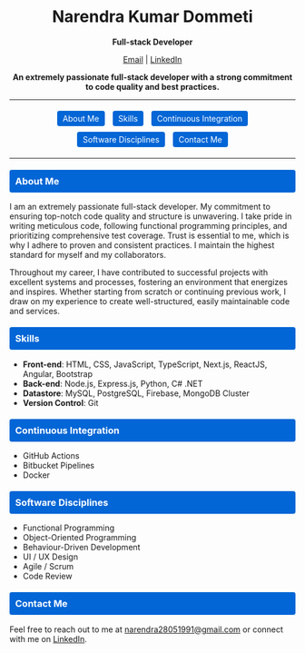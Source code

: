 <h1 align="center">Narendra Kumar Dommeti</h1>

<p align="center">
  <b>Full-stack Developer</b>
</p>

<p align="center">
  <a href="mailto:narendra28051991@gmail.com">Email</a> |
  <a href="https://www.linkedin.com/in/narendra28051991/">LinkedIn</a>
</p>

<p align="center">
  <b>An extremely passionate full-stack developer with a strong commitment to code quality and best practices.</b>
</p>

---

<div align="center">
  <a href="#about-me" class="badge">About Me</a>
  <a href="#skills" class="badge">Skills</a>
  <a href="#continuous-integration" class="badge">Continuous Integration</a>
  <a href="#software-disciplines" class="badge">Software Disciplines</a>
  <a href="#contact-me" class="badge">Contact Me</a>
</div>

---

<div id="about-me">
  <h3 class="badge-heading">About Me</h3>
  
  I am an extremely passionate full-stack developer. My commitment to ensuring top-notch code quality and structure is unwavering. I take pride in writing meticulous code, following functional programming principles, and prioritizing comprehensive test coverage. Trust is essential to me, which is why I adhere to proven and consistent practices. I maintain the highest standard for myself and my collaborators.

  Throughout my career, I have contributed to successful projects with excellent systems and processes, fostering an environment that energizes and inspires. Whether starting from scratch or continuing previous work, I draw on my experience to create well-structured, easily maintainable code and services.
</div>

<div id="skills">
  <h3 class="badge-heading">Skills</h3>
  
  - **Front-end**: HTML, CSS, JavaScript, TypeScript, Next.js, ReactJS, Angular, Bootstrap
  - **Back-end**: Node.js, Express.js, Python, C# .NET
  - **Datastore**: MySQL, PostgreSQL, Firebase, MongoDB Cluster
  - **Version Control**: Git
</div>

<div id="continuous-integration">
  <h3 class="badge-heading">Continuous Integration</h3>
  
  - GitHub Actions
  - Bitbucket Pipelines
  - Docker
</div>

<div id="software-disciplines">
  <h3 class="badge-heading">Software Disciplines</h3>
  
  - Functional Programming
  - Object-Oriented Programming
  - Behaviour-Driven Development
  - UI / UX Design
  - Agile / Scrum
  - Code Review
</div>

<div id="contact-me">
  <h3 class="badge-heading">Contact Me</h3>
  
  Feel free to reach out to me at [narendra28051991@gmail.com](mailto:narendra28051991@gmail.com) or connect with me on [LinkedIn](https://www.linkedin.com/in/narendra28051991/).
</div>

<style>
  .badge {
    display: inline-block;
    padding: 5px 10px;
    margin: 5px;
    background-color: #0366d6; /* GitHub blue */
    color: #ffffff; /* White text */
    text-decoration: none;
    border-radius: 4px;
  }

  .badge:hover {
    background-color: #054e8e; /* Darker blue on hover */
  }

  .badge-heading {
    background-color: #0366d6; /* GitHub blue */
    color: #ffffff; /* White text */
    padding: 10px;
    margin-top: 20px;
    border-radius: 4px;
  }
</style>
